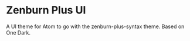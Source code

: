 # Zenburn Plus UI

A UI theme for Atom to go with the zenburn-plus-syntax theme. Based on One Dark.
